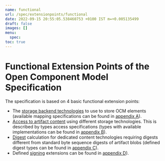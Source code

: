 ```yaml
---
name: functional
url: /spec/extensionpoints/functional
date: 2022-09-15 20:55:05.538460753 +0100 IST m=+0.005135499
draft: false
images: []
menu:
  spec:
toc: true
---
```

# Functional Extension Points of the Open Component Model Specification

The specification is based on 4 basic functional extension points:
- The [storage backend technologies](../mapping/README.md) to use to store OCM
  elements (available
  mapping specifications can be found in [appendix A](../../appendix/A/README.md)).
- [Access to artifact content](../elements/README.md#artifact-access) using
  different storage technologies. This is described by types access
  specifications (types with available implementations can be found in
  [appendix B](../../appendix/B/README.md)).
- [Digest](../elements/README.md#digests) calculation for dedicated content
  technologies requiring digests different from standard byte sequence digests
  of artifact blobs (defined digest types can be found in
  [appendix C](../../appendix/C/README.md)).
- Defined [signing](../elements/README.md#signing) extensions can be found in
  [appendix D](../../appendix/D/README.md)).